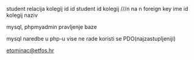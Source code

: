 student  relacija   kolegij
id      id student  id kolegij      ///n na n  foreign key
ime     id kolegij      naziv


mysql, phpmyadmin
pravljenje baze

mysql naredbe u php-u vise ne rade 
koristi se PDO(najzastupljeniji)

etominac@etfos.hr